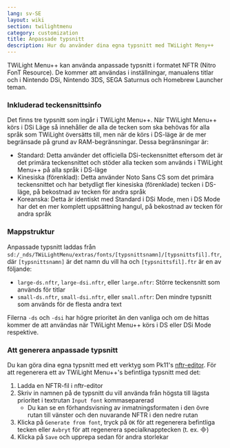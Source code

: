 ```yaml
---
lang: sv-SE
layout: wiki
section: twilightmenu
category: customization
title: Anpassade typsnitt
description: Hur du använder dina egna typsnitt med TWiLight Meny++
---
```


TWiLight Menu++ kan använda anpassade typsnitt i formatet NFTR (Nitro FonT Resource). De kommer att användas i inställningar, manualens titlar och i Nintendo DSi, Nintendo 3DS, SEGA Saturnus och Homebrew Launcher teman.

### Inkluderad teckensnittsinfo
Det finns tre typsnitt som ingår i TWiLight Menu++. När TWiLight Menu++ körs i DSi Läge så innehåller de alla de tecken som ska behövas för alla språk som TWiLight översätts till, men när de körs i DS-läge är de mer begränsade på grund av RAM-begränsningar. Dessa begränsningar är:
- Standard: Detta använder det officiella DSi-teckensnittet eftersom det är det primära teckensnittet och stöder alla tecken som används i TWiLight Menu++ på alla språk i DS-läge
- Kinesiska (förenklad): Detta använder Noto Sans CS som det primära teckensnittet och har betydligt fler kinesiska (förenklade) tecken i DS-läge, på bekostnad av tecken för andra språk
- Koreanska: Detta är identiskt med Standard i DSi Mode, men i DS Mode har det en mer komplett uppsättning hangul, på bekostnad av tecken för andra språk

### Mappstruktur
Anpassade typsnitt laddas från `sd:/_nds/TWiLightMenu/extras/fonts/[typsnittsnamn]/[typsnittsfil].ftr`, där `[typsnittsnamn]` är det namn du vill ha och `[typsnittsfil].ftr` är en av följande:
- `large-ds.nftr`, `large-dsi.nftr`, eller `large.nftr`: Större teckensnitt som används för titlar
- `small-ds.nftr`, `small-dsi.nftr`, eller `small.nftr`: Den mindre typsnitt som används för de flesta andra text

Filerna `-ds` och `-dsi` har högre prioritet än den vanliga och om de hittas kommer de att användas när TWiLight Menu++ körs i DS eller DSi Mode respektive.

### Att generera anpassade typsnitt
Du kan göra dina egna typsnitt med ett verktyg som Pk11's [nftr-editor](https://pk11.us/nftr-editor/). För att regenerera ett av TWiLight Menu++'s befintliga typsnitt med det:
1. Ladda en NFTR-fil i nftr-editor
1. Skriv in namnen på de typsnitt du vill använda från högsta till lägsta prioritet i textrutan `Input font` kommaseparerad
   - Du kan se en förhandsvisning av inmatningsformaten i den övre rutan till vänster och den nuvarande NFTR i den nedre rutan
1. Klicka på `Generate from font`, tryck på `OK` för att regenerera befintliga tecken eller `Avbryt` för att regenerera specialknapptecken (t. ex. &#xE000;)
1. Klicka på `Save` och upprepa sedan för andra storlekar
